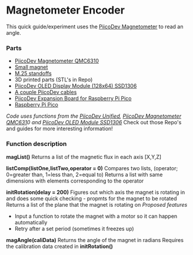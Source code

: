 # Magnetometer Encoder

This quick guide/experiment uses the [PiicoDev Magnetometer](https://core-electronics.com.au/piicodev-magnetometer-qmc6310.html "PiicoDev Magnetometer") to read an angle.
### Parts
* [PiicoDev Magnetometer QMC6310](https://core-electronics.com.au/piicodev-magnetometer-qmc6310.html "PiicoDev Magnetometer QMC6310")
* [Small magnet](https://core-electronics.com.au/magnet-square-0-125.html)
* [M.25 standoffs](https://core-electronics.com.au/search/?q=m2.5+standoff)
* 3D printed parts (STL's in Repo)
* [PiicoDev OLED Display Module (128x64) SSD1306](https://core-electronics.com.au/piicodev-oled-display-module-128x64-ssd1306.html)
* [A couple PiicoDev cables](https://core-electronics.com.au/piicodev.html#Cables_1309)
* [PiicoDev Expansion Board for Raspberry Pi Pico](https://core-electronics.com.au/piicodev-expansion-board-for-raspberry-pi-pico.html)
* [Raspberry Pi Pico](https://core-electronics.com.au/raspberry-pi-pico-soldered-headers.html)

*Code uses functions from the [PiicoDev Unified](https://github.com/CoreElectronics/CE-PiicoDev-Unified "PiicoDev Unified"), [PiicoDev Magnetometer QMC631](https://github.com/CoreElectronics/CE-PiicoDev-QMC6310-MicroPython-Module "PiicoDev Magnetometer QMC631")0 and [PiicoDev OLED Module SSD1306](https://github.com/CoreElectronics/CE-PiicoDev-SSD1306-MicroPython-Module "PiicoDev OLED Module SSD1306")* 
Check out those Repo's and guides for more interesting information!
### Function description
**magList()**
Returns a list of the magnetic flux in each axis [X,Y,Z]

**listComp(listOne,listTwo,operator = 0)**
Compares two lists,  (operator; 0=greater than, 1=less than, 2=equal to)
Returns a list with same dimensions with elements corresponding to the operator

**initRotation(delay = 200)**
Figures out which axis the magnet is rotating in and does some quick checking - propmts for the magnet to be rotated
Returns a list of the plane that the magnet is rotating on
*Proposed features*
* Input a function to rotate the magnet with a motor so it can happen automatically
* Retry after a set period (sometimes it freezes up)

**magAngle(caliData)**
Returns the angle of the magnet in radians
Requires the calibration data created in **initRotation()**
